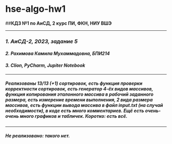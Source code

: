 # hse-algo-hw1

##**КДЗ №1 по АиСД, 2 курс ПИ, ФКН, НИУ ВШЭ**

---

### *1. АиСД-2, 2023, задание 5*
#### *2. Рахимова Камила Мухаммадовна, БПИ214*
#### *3. Clion, PyCharm, Jupiter Notebook*
---
##### Реализованы 13/13 (+1) сортировок, есть функция проверки корректности сортировок, есть генератор 4-ёх видов массивов, функция копирования эталонного массива в рабочий заданного размера, есть измерение времени выполнения, 2 вида размера массивов, есть функции вывода массива в файл input.txt (на случай необходимости), в коде есть много комментариев. Ещё есть очень-очень много графиков и табличек. Коротко: есть всё.
---
##### Не реализовано: такого нет.
